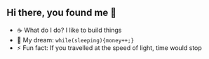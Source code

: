 ## Hi there, you found me 👋
- ☕️ What do I do? I like to build things
- 🌭 My dream: `while(sleeping){money++;}`
- ⚡ Fun fact: If you travelled at the speed of light, time would stop
